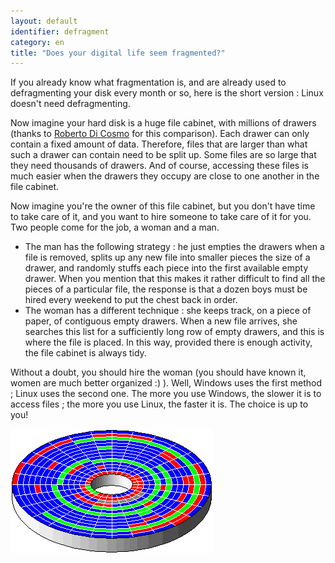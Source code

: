 ```yaml
---
layout: default
identifier: defragment
category: en
title: "Does your digital life seem fragmented?"
---
```


If you already know what fragmentation is, and are already used to 
defragmenting your disk every month or so, here is the short version : 
Linux doesn't need defragmenting.

Now imagine your hard disk is a huge file cabinet, with millions of 
drawers (thanks to <a href="http://www.pps.jussieu.fr/~dicosmo/">Roberto 
Di Cosmo</a> for this comparison). Each drawer can only contain a fixed 
amount of data. Therefore, files that are larger than what such a drawer can 
contain need to be split up. Some files are so large that they need 
thousands of drawers. And of course, accessing these files is much 
easier when the drawers they occupy are close to one another in the 
file cabinet.

Now imagine you're the owner of this file cabinet, but you don't have 
time to take care of it, and you want to hire someone to take care of it 
for you. Two people come for the job, a woman and a man.

<ul>

<li>The man has the following strategy : he just empties the drawers 
when a file is removed, splits up any new file into smaller pieces the 
size of a drawer, and randomly stuffs each piece into the first 
available empty drawer. When you mention that this makes it rather 
difficult to find all the pieces of a particular file, the response is 
that a dozen boys must be hired every weekend to put the chest back in 
order.</li>

<li>The woman has a different technique : she keeps track, on a piece of 
paper, of contiguous empty drawers. When a new file arrives, she 
searches this list for a sufficiently long row of empty drawers, and 
this is where the file is placed. In this way, provided there is enough 
activity, the file cabinet is always tidy.</li>

</ul>

Without a doubt, you should hire the woman (you should have known it, 
women are much better organized :) ). Well, Windows uses the first 
method ; Linux uses the second one. The more you use Windows, the slower 
it is to access files ; the more you use Linux, the faster it is. 
The choice is up to you!

<img src="/img/defragment.png" />




